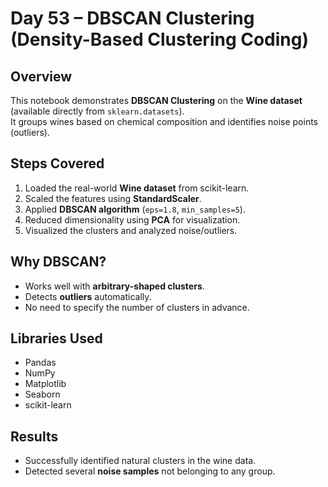 # Day 53 – DBSCAN Clustering (Density-Based Clustering Coding)

## Overview
This notebook demonstrates **DBSCAN Clustering** on the **Wine dataset** (available directly from `sklearn.datasets`).  
It groups wines based on chemical composition and identifies noise points (outliers).

## Steps Covered
1. Loaded the real-world **Wine dataset** from scikit-learn.
2. Scaled the features using **StandardScaler**.
3. Applied **DBSCAN algorithm** (`eps=1.8`, `min_samples=5`).
4. Reduced dimensionality using **PCA** for visualization.
5. Visualized the clusters and analyzed noise/outliers.

## Why DBSCAN?
- Works well with **arbitrary-shaped clusters**.  
- Detects **outliers** automatically.  
- No need to specify the number of clusters in advance.

## Libraries Used
- Pandas  
- NumPy  
- Matplotlib  
- Seaborn  
- scikit-learn  

## Results
- Successfully identified natural clusters in the wine data.  
- Detected several **noise samples** not belonging to any group.  


